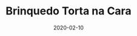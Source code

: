 ---
template: SingleToy
title: Brinquedo Torta na Cara
status: Featured / Published
date: '2020-02-10'
featuredImage: https://brincadeira.co/products/list_tortanacara.png
price: R$230,00
excerpt: >-
  Acreditamos que o brincar e aprender devem andar juntinhos e ajudam na formação de hábitos, atitudes e valores. Indo nessa direção, a BRINCADEIRA DE CRIANÇA inovou mais uma vez. Indicado para escolas, recreadores, clubes, hotéis, reuniões familiares ou simplesmente, aquele encontro de amigos no fim de semana; é um brinquedo interativo, capaz de tornar sua gincana muito mais dinâmica e divertida!
categories:
  - category: Torta na Cara
meta:
  canonicalLink: 'https://brincadeira.co/brinquedos/brinquedo-torta-na-cara/'
  description: Torta na Cara é um brinquedo interativo, capaz de tornar sua gincana muito mais dinâmica e divertida!
  noindex: false
  title: Brinquedo Torta na Cara
---